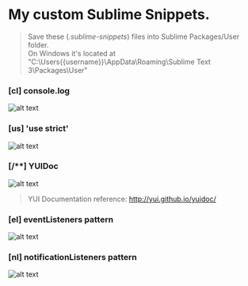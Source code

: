 # My custom Sublime Snippets.
>Save these (_.sublime-snippets_) files into Sublime Packages/User folder.
<br />On Windows it's located at "C:\Users{{username}}\AppData\Roaming\Sublime Text 3\Packages\User"

### [cl] console.log
![alt text](http://www.lnfnunes.com.br/SublimeTips/console.log.sublime-snippet.gif "console.log Snippet Preview")

### [us] 'use strict'
![alt text](http://www.lnfnunes.com.br/SublimeTips/usestrict-sublime-snippet.gif "use strict Snippet Preview")

### [/**] YUIDoc
![alt text](http://www.lnfnunes.com.br/SublimeTips/yuidoc.sublime-snippet.gif "YUIDoc Snippet Preview")

>YUI Documentation reference: http://yui.github.io/yuidoc/

### [el] eventListeners pattern
![alt text](http://www.lnfnunes.com.br/SublimeTips/event-listeners.sublime-snippet.gif "eventListeners Snippet Preview")

### [nl] notificationListeners pattern
![alt text](http://www.lnfnunes.com.br/SublimeTips/notification-listeners.sublime-snippet.gif "notificationListeners Snippet Preview")

